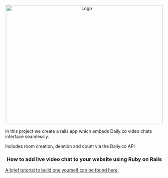 <p align="center">
  <a href="https://tech-me.herokuapp.com">
    <img src="https://miro.medium.com/max/689/1*1E7XyOwEvuF12uGR4etgRw.png" alt="Logo" width="500" height="380">
  </a>
	
In this project we create a rails app which embeds Daily.co video chats interface seamlessly. 

Includes room creation, deletion and count via the Daily.co API



  <h3 align="center"> How to add live video chat to your website using Ruby on Rails </h3>
  <a href="https://medium.com/@mkezmkez/how-to-add-live-video-chat-to-your-website-using-ruby-on-rails-for-mobile-and-desktop-e9b6f869e9b">A brief tutorial to build one yourself can be found here: </a>
  </p>




